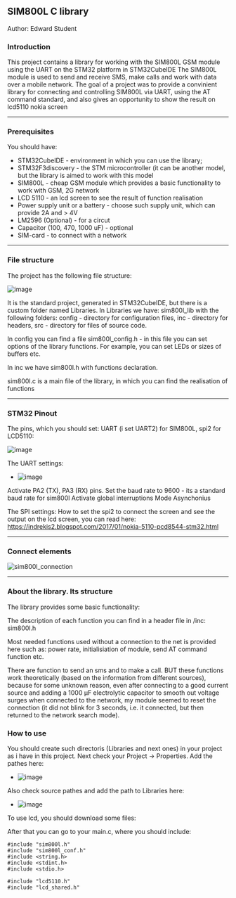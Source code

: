 ## SIM800L C library
Author: Edward Student

### Introduction 
This project contains a library for working with the SIM800L GSM module using the UART on the STM32 platform in STM32CubeIDE
The SIM800L module is used to send and receive SMS, make calls and work with data over a mobile network.
The goal of a project was to provide a convinient library for connecting and controlling SIM800L via UART, using the AT command standard, and also
gives an opportunity to show the result on lcd5110 nokia screen

----
### Prerequisites
You should have:

* STM32CubeIDE - environment in which you can use the library;
* STM32F3discovery - the STM microcontroller (it can be another model, but the library is aimed to work with this model
* SIM800L - cheap GSM module which provides a basic functionality to work with GSM, 2G network
* LCD 5110 - an lcd screen to see the result of function realisation
* Power supply unit or a battery - choose such supply unit, which can provide 2A and > 4V
* LM2596 (Optional) - for a circut
* Capacitor (100, 470, 1000 uF) - optional
* SIM-card - to connect with a network


----
### File structure
The project has the following file structure:

![image](https://github.com/user-attachments/assets/e9a3d64c-c7a4-4316-bc81-a4862a37b11a)

It is the standard project, generated in STM32CubeIDE, but there is a custom folder named Libraries. In Libraries we have: sim800l_lib with the following folders: config - directory for configuration files, inc - directory for headers, src - directory for files of source code.

In config you can find a file sim800l_config.h - in this file you can set options of the library functions. For example, you can set LEDs or sizes of buffers etc.

In inc we have sim800l.h with functions declaration.

sim800l.c is a main file of the library, in which you can find the realisation of functions

----
###  STM32 Pinout

The pins, which you should set: UART (i set UART2) for SIM800L, spi2 for LCD5110:

![image](https://github.com/user-attachments/assets/6242a38f-dda0-40c6-bb22-c26b1d4622f4)

The UART settings:

- ![image](https://github.com/user-attachments/assets/dc8bb4f4-ec65-4b1b-a79e-da1e31d9a029)
  
Activate PA2 (TX), PA3 (RX) pins. Set the baud rate to 9600 - its a standard baud rate for sim800l
Activate global interruptions
Mode Asynchonius

The SPI settings:
How to set the spi2 to connect the screen and see the output on the lcd screen, you can read here:
https://indrekis2.blogspot.com/2017/01/nokia-5110-pcd8544-stm32.html

----
### Connect elements
![sim800l_connection](https://github.com/user-attachments/assets/55b30a55-93cd-46f5-9d60-a4b62510d1f8)

----
### About the library. Its structure
The library provides some basic functionality:

The description of each function you can find in a header file in /inc: sim800l.h

Most needed functions used without a connection to the net is provided here such as:
power rate, initialisiation of module, send AT command function etc.

There are function to send an sms and to make a call. BUT these functions work theoretically (based on the information from different sources), because for some unknown reason, even after connecting to a good current source and adding a 1000 µF electrolytic capacitor to smooth out voltage surges when connected to the network, my module seemed to reset the connection (it did not blink for 3 seconds, i.e. it connected, but then returned to the network search mode).

### How to use
You should create such directoris (Libraries and next ones) in your project as i have in this project.
Next check your Project -> Properties. Add the pathes here:

* ![image](https://github.com/user-attachments/assets/d7f734c5-2197-48ee-986e-7aeafddd4472)

  
Also check source pathes and add the path to Libraries here:

* ![image](https://github.com/user-attachments/assets/71032a8b-92a0-46d8-992f-ac3196c0ba0d)

To use lcd, you should download some files:



After that you can go to your main.c, where you should include:
```
#include "sim800l.h"
#include "sim800l_conf.h"
#include <string.h>
#include <stdint.h>
#include <stdio.h>

#include "lcd5110.h"
#include "lcd_shared.h"
```








